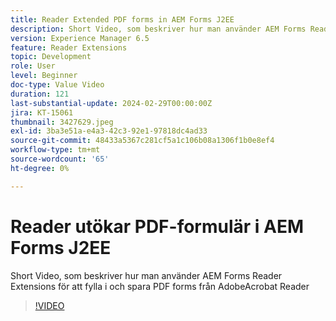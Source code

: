 ```yaml
---
title: Reader Extended PDF forms in AEM Forms J2EE
description: Short Video, som beskriver hur man använder AEM Forms Reader Extensions för att fylla i och spara PDF forms från Adobe/Acrobat Reader
version: Experience Manager 6.5
feature: Reader Extensions
topic: Development
role: User
level: Beginner
doc-type: Value Video
duration: 121
last-substantial-update: 2024-02-29T00:00:00Z
jira: KT-15061
thumbnail: 3427629.jpeg
exl-id: 3ba3e51a-e4a3-42c3-92e1-97818dc4ad33
source-git-commit: 48433a5367c281cf5a1c106b08a1306f1b0e8ef4
workflow-type: tm+mt
source-wordcount: '65'
ht-degree: 0%

---
```


# Reader utökar PDF-formulär i AEM Forms J2EE

Short Video, som beskriver hur man använder AEM Forms Reader Extensions för att fylla i och spara PDF forms från AdobeAcrobat Reader

>[!VIDEO](https://video.tv.adobe.com/v/3439519/?learn=on&captions=swe)
